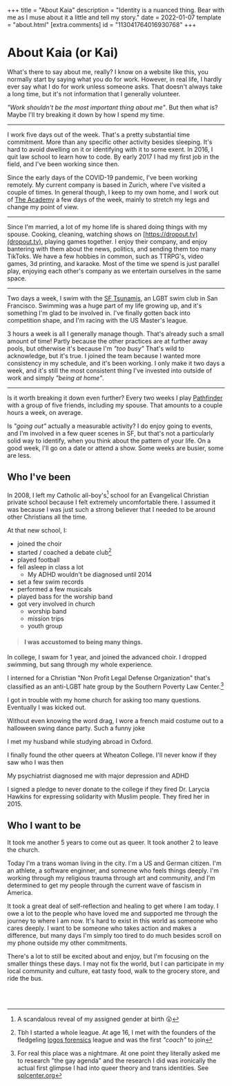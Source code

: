 +++
title = "About Kaia"
description = "Identity is a nuanced thing. Bear with me as I muse about it a little and tell my story."
date = 2022-01-07
template = "about.html"
[extra.comments]
id = "113041764016930768"
+++

# About Kaia (or Kai)

What's there to say about me, really? I know on a website like this, you normally start by saying what you do for work. However, in real life, I hardly ever say what I do for work unless someone asks. That doesn't always take a long time, but it's not information that I generally volunteer.

*"Work shouldn't be the most important thing about me"*. But then what is? Maybe I'll try breaking it down by how I spend my time.

---

I work five days out of the week. That's a pretty substantial time commitment. More than any specific other activity besides sleeping. It's hard to avoid dwelling on it or identifying with it to some exent. In 2016, I quit law school to learn how to code. By early 2017 I had my first job in the field, and I've been working since then.

Since the early days of the COVID-19 pandemic, I've been working remotely. My current company is based in Zurich, where I've visited a couple of times. In general though, I keep to my own home, and I work out of [The Academy](https://www.academy-sf.com/) a few days of the week, mainly to stretch my legs and change my point of view.

---

Since I'm married, a lot of my home life is shared doing things with my spouse. Cooking, cleaning, watching shows on [https://dropout.tv](dropout.tv), playing games together. I enjoy their company, and enjoy bantering with them about the news, politics, and sending them too many TikToks. We have a few hobbies in common, such as TTRPG's, video games, 3d printing, and karaoke. Most of the time we spend is just parallel play, enjoying each other's company as we entertain ourselves in the same space.

---

Two days a week, I swim with the [SF Tsunamis](https://www.sftsunami.org/), an LGBT swim club in San Francisco. Swimming was a huge part of my life growing up, and it's something I'm glad to be involved in. I've finally gotten back into competition shape, and I'm racing with the US Master's league.

3 hours a week is all I generally manage though. That's already such a small amount of time! Partly because the other practices are at further away pools, but otherwise it's because I'm *"too busy"* That's wild to acknowledge, but it's true. I joined the team because I wanted more consistency in my schedule, and it's been working. I only make it two days a week, and it's still the most consistent thing I've invested into outside of work and simply *"being at home"*.

---

Is it worth breaking it down even further? Every two weeks I play [Pathfinder](https://paizo.com/pathfinder) with a group of five friends, including my spouse. That amounts to a couple hours a week, on average.

Is *"going out"* actually a measurable activity? I do enjoy going to events, and I'm involved in a few queer scenes in SF, but that's not a particularly solid way to identify, when you think about the pattern of your life. On a good week, I'll go on a date or attend a show. Some weeks are busier, some are less.

## Who I've been

In 2008, I left my Catholic all-boy's[^1] school for an Evangelical Christian private school because I felt extremely uncomfortable there. I assumed it was because I was just such a strong believer that I needed to be around other Christians all the time.

At that new school, I:
* joined the choir
* started / coached a debate club[^2]
* played football
* fell asleep in class a lot
  * My ADHD wouldn't be diagnosed until 2014
* set a few swim records
* performed a few musicals
* played bass for the worship band
* got very involved in church
  * worship band
  * mission trips
  * youth group

> #### I was accustomed to being many things.

In college, I swam for 1 year, and joined the advanced choir. I dropped swimming, but sang through my whole experience.

I interned for a Christian "Non Profit Legal Defense Organization" that's classified as an anti-LGBT hate group by the Southern Poverty Law Center.[^3]

I got in trouble with my home church for asking too many questions. Eventually I was kicked out.

Without even knowing the word drag, I wore a french maid costume out to a halloween swing dance party. Such a funny joke

I met my husband while studying abroad in Oxford.

I finally found the other queers at Wheaton College. I'll never know if they saw who I was then

My psychiatrist diagnosed me with major depression and ADHD

I signed a pledge to never donate to the college if they fired Dr. Larycia Hawkins for expressing solidarity with Muslim people. They fired her in 2015.

## Who I want to be

It took me another 5 years to come out as queer. It took another 2 to leave the church.

Today I'm a trans woman living in the city. I'm a US and German citizen. I'm an athlete, a software enginner, and someone who feels things deeply. I'm working through my religious trauma through art and community, and I'm determined to get my people through the current wave of fascism in America.

It took a great deal of self-reflection and healing to get where I am today. I owe a lot to the people who have loved me and supported me through the journey to where I am now. It's hard to exist in this world as someone who cares deeply. I want to be someone who takes action and makes a difference, but many days I'm simply too tired to do much besides scroll on my phone outside my other commitments.

There's a lot to still be excited about and enjoy, but I'm focusing on the smaller things these days. I may not fix the world, but I can participate in my local community and culture, eat tasty food, walk to the grocery store, and ride the bus.

[^1]: A scandalous reveal of my assigned gender at birth 😮
[^2]: Tbh I started a whole league. At age 16, I met with the founders of the fledgeling [logos forensics](https://logosforensics.org/) league and was the first *"coach"* to join
[^3]: For real this place was a nightmare. At one point they literally asked me to research "the gay agenda" and the research I did was ironically the actual first glimpse I had into queer theory and trans identities. See [splcenter.org](https://www.splcenter.org/fighting-hate/extremist-files/group/pacific-justice-institute)

<br/>
<br/>
